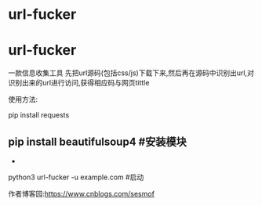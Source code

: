 # url-fucker
# url-fucker

一款信息收集工具
先把url源码(包括css/js)下载下来,然后再在源码中识别出url,对识别出来的url进行访问,获得相应码与网页tittle

使用方法:

pip install requests

pip install beautifulsoup4
#安装模块
-
-
python3 url-fucker -u example.com  #启动

作者博客园:https://www.cnblogs.com/sesmof
